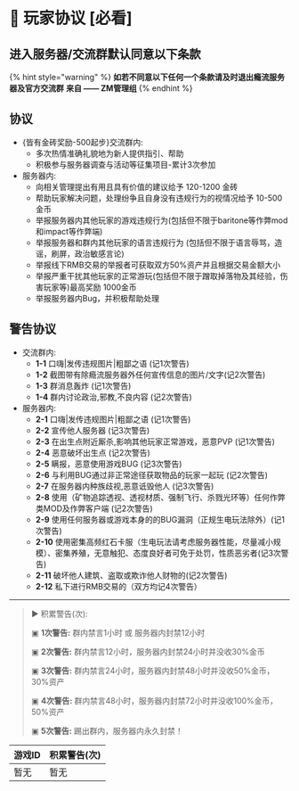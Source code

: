 # 🧾 玩家协议 \[必看]

## 进入服务器/交流群默认同意以下条款

{% hint style="warning" %}
**如若不同意以下任何一个条款请及时退出瘾流服务器及官方交流群** **来自 —— ZM管理组**
{% endhint %}

## 协议

* {皆有金砖奖励-500起步}交流群内:
  * 多次热情准确礼貌地为新人提供指引、帮助
  * 积极参与服务器调查与活动等征集项目-累计3次参加&#x20;
* 服务器内:
  * 向相关管理提出有用且具有价值的建议给予 120-1200 金砖&#x20;
  * 帮助玩家解决问题，处理纷争且自身没有违规行为的视情况给予 10-500 金币
  * 举报服务器内其他玩家的游戏违规行为(包括但不限于baritone等作弊mod和impact等作弊端)&#x20;
  * 举报服务器和群内其他玩家的语言违规行为 (包括但不限于语言辱骂，造谣，刷屏，政治敏感言论)&#x20;
  * 举报线下RMB交易的举报者可获取双方50%资产并且根据交易金额大小&#x20;
  * 举报严重干扰其他玩家的正常游玩(包括但不限于蹭取掉落物及其经验，伤害玩家等)最高奖励 1000金币&#x20;
  * 举报服务器内Bug，并积极帮助处理&#x20;

## 警告协议

* 交流群内:
  * **1-1** 口嗨|发传违规图片|粗鄙之语 (记1次警告)
  * **1-2** 截图带有除瘾流服务器外任何宣传信息的图片/文字(记2次警告)
  * **1-3** 群消息轰炸 (记1次警告)
  * **1-4** 群内讨论政治,邪教,不良内容 (记2次警告)
* 服务器内:
  * **2-1** 口嗨|发传违规图片|粗鄙之语 (记1次警告)
  * **2-2** 宣传他人服务器 (记3次警告)
  * **2-3** 在出生点附近厮杀,影响其他玩家正常游戏，恶意PVP (记1次警告)
  * **2-4** 恶意破坏出生点 (记2次警告)
  * **2-5** 瞒报，恶意使用游戏BUG (记3次警告)
  * **2-6** 与利用BUG通过非正常途径获取物品的玩家一起玩 (记2次警告)
  * **2-7** 在服务器内种族歧视,恶意诋毁他人 (记3次警告)
  * **2-8** 使用（矿物追踪透视、透视材质、强制飞行、杀戮光环等）任何作弊类MOD及作弊客户端 (记2次警告)
  * **2-9** 使用任何服务器或游戏本身的的BUG漏洞（正规生电玩法除外）(记1次警告)
  * **2-10** 使用密集高频红石卡服（生电玩法请考虑服务器性能，尽量减小规模）、密集养殖，无意触犯、态度良好者可免于处罚，性质恶劣者(记3次警告)
  * **2-11** 破坏他人建筑、盗取或欺诈他人财物的(记2次警告)
  * **2-12** 私下进行RMB交易的（双方均记4次警告）

***

> ▶ 积累警告(次):
>
> ▣ **1次警告:** 群内禁言1小时 或 服务器内封禁12小时
>
> ▣ **2次警告:** 群内禁言12小时，服务器内封禁24小时并没收30%金币
>
> ▣ **3次警告:** 群内禁言24小时，服务器内封禁48小时并没收50%金币，30%资产
>
> ▣ **4次警告:** 群内禁言48小时，服务器内封禁72小时并没收100%金币，50%资产
>
> ▣ **5次警告:** 踢出群内，服务器内永久封禁！



| 游戏ID | 积累警告(次) |
| ---- | ------- |
| 暂无   | 暂无      |
